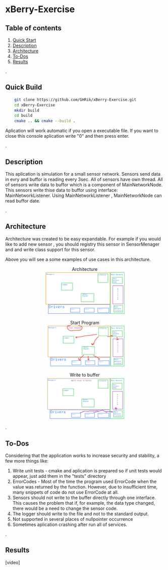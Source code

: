 # xBerry-Exercise

## Table of contents
1. [ Quick Start ](#quick)
2. [ Description ](#des)
3. [ Architecture ](#archi)
4. [ To-Dos ](#todo)
5. [ Results ](#res)

<a name="quick">.</a>
## Quick Build

```sh
    git clone https://github.com/GHRik/xBerry-Exercise.git 
    cd xBerry-Exercise
    mkdir build
    cd build
    cmake .. && cmake --build .
```
Aplication will work automatic if you open a executable file.
If you want to close this console aplication write "0" and then press enter.

<a name="des">.</a>
## Description

This aplication is simulation for a small sensor network.
Sensors send data in evry and buffor is reading every 3sec.
All of sensors have own thread. 
All of sensors write data to buffor which is a component of MainNetworkNode.
This sensors write thise data to buffor using interface: MainNetworkListener.
Using MainNetworkListener , MainNetworkNode can read buffor date.

<a name="archi">.</a>
## Architecture

Architecture was created to be easy expandable. For example if you would like to add
new sensor , you should registry this sensor in SensorMenager and and write class support for this sensor.

Above you will see a some examples of use cases in this architecture.

<p align="center">
Architecture<br \>
   <img src="https://github.com/GHRik/xBerry-Exercise/blob/main/images/architecture.jpg" width="50%" height="50%" /><br \>
</p>

<p align="center">
Start Program<br \>
   <img src="https://github.com/GHRik/xBerry-Exercise/blob/main/images/start.jpg" width="50%" height="50%" /><br \>
</p>

<p align="center">
Write to buffer<br \>
   <img src="https://github.com/GHRik/xBerry-Exercise/blob/main/images/writeToBuffer.JPG" width="50%" height="50%" /><br \>
</p>

<a name="todo">.</a>
## To-Dos

Considering that the application works to increase security and stability, a few more things like:
1. Write unit tests - cmake and aplication is prepared so if unit tests would appear, just add them in the "tests" directory
2. ErrorCodes - Most of the time the program used ErrorCode when the value was returned by the function. However, due to insufficient time, many snippets of code do not use ErrorCode at all.
3. Sensors should not write to the buffer directly through one interface. This causes the problem that if, for example, the data type changed, there would be a need to change the sensor code.
4. The logger should write to the file and not to the standard output.
5. Not supported in several places of nullpointer occurrence
6. Sometimes aplication crashing after run all of services.

<a name="res">.</a>
## Results

[video]

